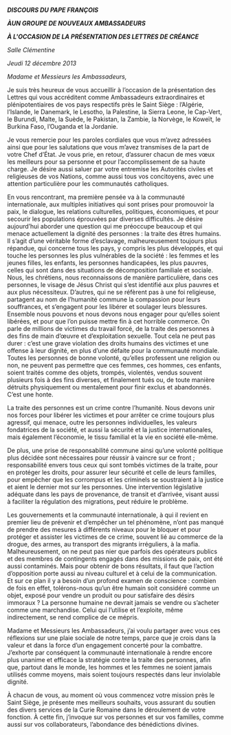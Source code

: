 ***DISCOURS DU PAPE FRANÇOIS***

***À******UN GROUPE DE NOUVEAUX AMBASSADEURS***

***À L'OCCASION DE LA PRÉSENTATION DES LETTRES DE CRÉANCE***

*Salle Clémentine*

*Jeudi 12 décembre 2013*

*Madame et Messieurs les Ambassadeurs,*

Je suis très heureux de vous accueillir à l’occasion de la présentation des Lettres qui vous accréditent comme Ambassadeurs extraordinaires et plénipotentiaires de vos pays respectifs près le Saint Siège : l’Algérie, l’Islande, le Danemark, le Lesotho, la Palestine, la Sierra Leone, le Cap-Vert, le Burundi, Malte, la Suède, le Pakistan, la Zambie, la Norvège, le Koweït, le Burkina Faso, l’Ouganda et la Jordanie.

Je vous remercie pour les paroles cordiales que vous m’avez adressées ainsi que pour les salutations que vous m’avez transmises de la part de votre Chef d’État. Je vous prie, en retour, d’assurer chacun de mes vœux les meilleurs pour sa personne et pour l’accomplissement de sa haute charge. Je désire aussi saluer par votre entremise les Autorités civiles et religieuses de vos Nations, comme aussi tous vos concitoyens, avec une attention particulière pour les communautés catholiques.

En vous rencontrant, ma première pensée va à la communauté internationale, aux multiples initiatives qui sont prises pour promouvoir la paix, le dialogue, les relations culturelles, politiques, économiques, et pour secourir les populations éprouvées par diverses difficultés. Je désire aujourd’hui aborder une question qui me préoccupe beaucoup et qui menace actuellement la dignité des personnes : la traite des êtres humains. Il s’agit d’une véritable forme d’esclavage, malheureusement toujours plus répandue, qui concerne tous les pays, y compris les plus développés, et qui touche les personnes les plus vulnérables de la société : les femmes et les jeunes filles, les enfants, les personnes handicapées, les plus pauvres, celles qui sont dans des situations de décomposition familiale et sociale. Nous, les chrétiens, nous reconnaissons de manière particulière, dans ces personnes, le visage de Jésus Christ qui s’est identifié aux plus pauvres et aux plus nécessiteux. D’autres, qui ne se réfèrent pas à une foi religieuse, partagent au nom de l’humanité commune la compassion pour leurs souffrances, et s’engagent pour les libérer et soulager leurs blessures. Ensemble nous pouvons et nous devons nous engager pour qu’elles soient libérées, et pour que l’on puisse mettre fin à cet horrible commerce. On parle de millions de victimes du travail forcé, de la traite des personnes à des fins de main d’œuvre et d’exploitation sexuelle. Tout cela ne peut pas durer : c’est une grave violation des droits humains des victimes et une offense à leur dignité, en plus d’une défaite pour la communauté mondiale. Toutes les personnes de bonne volonté, qu’elles professent une religion ou non, ne peuvent pas permettre que ces femmes, ces hommes, ces enfants, soient traités comme des objets, trompés, violentés, vendus souvent plusieurs fois à des fins diverses, et finalement tués ou, de toute manière détruits physiquement ou mentalement pour finir exclus et abandonnés. C’est une honte.

La traite des personnes est un crime contre l’humanité. Nous devons unir nos forces pour libérer les victimes et pour arrêter ce crime toujours plus agressif, qui menace, outre les personnes individuelles, les valeurs fondatrices de la société, et aussi la sécurité et la justice internationales, mais également l’économie, le tissu familial et la vie en société elle-même.

De plus, une prise de responsabilité commune ainsi qu’une volonté politique plus décidée sont nécessaires pour réussir à vaincre sur ce front ; responsabilité envers tous ceux qui sont tombés victimes de la traite, pour en protéger les droits, pour assurer leur sécurité et celle de leurs familles, pour empêcher que les corrompus et les criminels se soustraient à la justice et aient le dernier mot sur les personnes. Une intervention législative adéquate dans les pays de provenance, de transit et d’arrivée, visant aussi à faciliter la régulation des migrations, peut réduire le problème.

Les gouvernements et la communauté internationale, à qui il revient en premier lieu de prévenir et d’empêcher un tel phénomène, n’ont pas manqué de prendre des mesures à différents niveaux pour le bloquer et pour protéger et assister les victimes de ce crime, souvent lié au commerce de la drogue, des armes, au transport des migrants irréguliers, à la mafia. Malheureusement, on ne peut pas nier que parfois des opérateurs publics et des membres de contingents engagés dans des missions de paix, ont été aussi contaminés. Mais pour obtenir de bons résultats, il faut que l’action d’opposition porte aussi au niveau culturel et à celui de la communication. Et sur ce plan il y a besoin d’un profond examen de conscience : combien de fois en effet, tolérons-nous qu’un être humain soit considéré comme un objet, exposé pour vendre un produit ou pour satisfaire des désirs immoraux ? La personne humaine ne devrait jamais se vendre ou s’acheter comme une marchandise. Celui qui l’utilise et l’exploite, même indirectement, se rend complice de ce mépris.

Madame et Messieurs les Ambassadeurs, j’ai voulu partager avec vous ces réflexions sur une plaie sociale de notre temps, parce que je crois dans la valeur et dans la force d’un engagement concerté pour la combattre. J’exhorte par conséquent la communauté internationale à rendre encore plus unanime et efficace la stratégie contre la traite des personnes, afin que, partout dans le monde, les hommes et les femmes ne soient jamais utilisés comme moyens, mais soient toujours respectés dans leur inviolable dignité.

À chacun de vous, au moment où vous commencez votre mission près le Saint Siège, je présente mes meilleurs souhaits, vous assurant du soutien des divers services de la Curie Romaine dans le déroulement de votre fonction. À cette fin, j’invoque sur vos personnes et sur vos familles, comme aussi sur vos collaborateurs, l’abondance des bénédictions divines.
